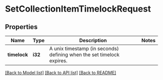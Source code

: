 # SetCollectionItemTimelockRequest

## Properties

Name | Type | Description | Notes
------------ | ------------- | ------------- | -------------
**timelock** | **i32** | A unix timestamp (in seconds) defining when the set timelock expires. | 

[[Back to Model list]](../README.md#documentation-for-models) [[Back to API list]](../README.md#documentation-for-api-endpoints) [[Back to README]](../README.md)


